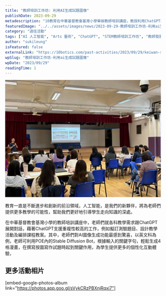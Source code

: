 ```yaml
---
title: "教師培訓工作坊: 利用AI生成試題圖像"
publishDate: 2023-09-29
metadescription: "10教育在中華基督教會基灣小學舉辦教師培訓講座，教授利用ChatGPT和POE的Stable Diffusion Bot生成試題圖像，支援測驗題目擬訂和教學活動設計。"
featuredImage: "../../assets/images/news/2023-09-29-教師培訓工作坊-利用ai生成試題圖像/image1.jpg"
category: "過往活動"
tags: ["AI 人工智能", "Arts 藝術", "ChatGPT", "STEM教師培訓工作坊", "教師發展日"]
author: "sukileung"
isFeatured: false
externalLink: "https://10botics.com/past-activities/2023/09/29/keiwan-sdd/"
wpSlug: "教師培訓工作坊-利用ai生成試題圖像"
wpDate: "2023/09/29"
readingTime: 1
---
```


![](../../assets/images/news/2023-09-29-教師培訓工作坊-利用ai生成試題圖像/image2.jpg)

教育一直是不斷進步和創新的前沿領域，人工智能，是我們的新夥伴，將為老師們提供更多教學的可能性，幫助我們更好地引導學生走向知識的深處。

在中華基督教會基灣小學的教師培訓講座中，老師們就各科教學需求跟ChatGPT展開對話，藉著ChatGPT支援重複性較高的工作，例如擬訂測驗題目、設計教學活動及編排課程教案。其中，老師們對AI圖像生成功能最感到驚喜，以英文科為例，老師可利用POE內的Stable Diffusion Bot，根據輸入的關鍵字句，輕鬆生成4格漫畫，在撰寫按圖寫作試題時起到關鍵作用，為學生提供更多的個性化互動體驗，

## 更多活動相片

[embed-google-photos-album link="https://photos.app.goo.gl/sVykCRzPBXnjRqxi7"]